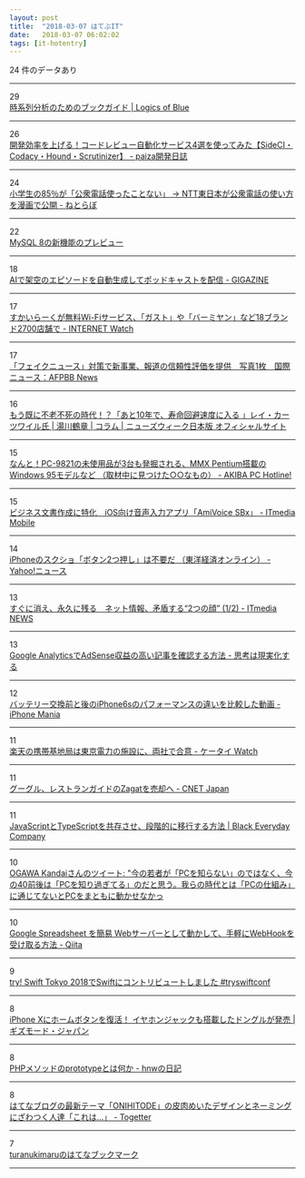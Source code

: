 ```yaml
---
layout: post
title:  "2018-03-07 はてぶIT"
date:   2018-03-07 06:02:02
tags: [it-hotentry]
---
```

24 件のデータあり

<hr><div class="row">
<div class="col-1"><span class="badge badge-pill badge-success h2">29</span></div>
<div class="col-11"><a href='https://logics-of-blue.com/book-guide-time-series-analysis/' target='_blank'>時系列分析のためのブックガイド | Logics of Blue</a></div>
</div>
<hr>
<div class="row">
<div class="col-1"><span class="badge badge-pill badge-success h2">26</span></div>
<div class="col-11"><a href='http://paiza.hatenablog.com/entry/2018/03/05/automated_code_review_services' target='_blank'>開発効率を上げる！コードレビュー自動化サービス4選を使ってみた【SideCI・Codacy・Hound・Scrutinizer】 - paiza開発日誌</a></div>
</div>
<hr>
<div class="row">
<div class="col-1"><span class="badge badge-pill badge-success h2">24</span></div>
<div class="col-11"><a href='http://nlab.itmedia.co.jp/nl/articles/1803/06/news142.html' target='_blank'>小学生の85％が「公衆電話使ったことない」 → NTT東日本が公衆電話の使い方を漫画で公開 - ねとらぼ</a></div>
</div>
<hr>
<div class="row">
<div class="col-1"><span class="badge badge-pill badge-success h2">22</span></div>
<div class="col-11"><a href='https://www.infoq.com/jp/news/2018/03/Best-New-Features-MySQL-8' target='_blank'>MySQL 8の新機能のプレビュー</a></div>
</div>
<hr>
<div class="row">
<div class="col-1"><span class="badge badge-pill badge-success h2">18</span></div>
<div class="col-11"><a href='https://gigazine.net/news/20180306-ai-generating-infinite-podcast/' target='_blank'>AIで架空のエピソードを自動生成してポッドキャストを配信 - GIGAZINE</a></div>
</div>
<hr>
<div class="row">
<div class="col-1"><span class="badge badge-pill badge-success h2">17</span></div>
<div class="col-11"><a href='https://internet.watch.impress.co.jp/docs/news/1110091.html' target='_blank'>すかいらーくが無料Wi-Fiサービス、「ガスト」や「バーミヤン」など18ブランド2700店舗で - INTERNET Watch</a></div>
</div>
<hr>
<div class="row">
<div class="col-1"><span class="badge badge-pill badge-success h2">17</span></div>
<div class="col-11"><a href='http://www.afpbb.com/articles/-/3166292' target='_blank'>「フェイクニュース」対策で新事業、報道の信頼性評価を提供　写真1枚　国際ニュース：AFPBB News</a></div>
</div>
<hr>
<div class="row">
<div class="col-1"><span class="badge badge-pill badge-success h2">16</span></div>
<div class="col-11"><a href='https://www.newsweekjapan.jp/yukawa/2018/03/10.php' target='_blank'>もう既に不老不死の時代！？「あと10年で、寿命回避速度に入る 」レイ・カーツワイル氏 | 湯川鶴章 | コラム | ニューズウィーク日本版 オフィシャルサイト</a></div>
</div>
<hr>
<div class="row">
<div class="col-1"><span class="badge badge-pill badge-success h2">15</span></div>
<div class="col-11"><a href='https://akiba-pc.watch.impress.co.jp/docs/wakiba/find/1110115.html' target='_blank'>なんと！PC-9821の未使用品が3台も発掘される、MMX Pentium搭載のWindows 95モデルなど （取材中に見つけた○○なもの） - AKIBA PC Hotline!</a></div>
</div>
<hr>
<div class="row">
<div class="col-1"><span class="badge badge-pill badge-success h2">15</span></div>
<div class="col-11"><a href='http://www.itmedia.co.jp/mobile/articles/1803/06/news137.html' target='_blank'>ビジネス文書作成に特化　iOS向け音声入力アプリ「AmiVoice SBx」 - ITmedia Mobile</a></div>
</div>
<hr>
<div class="row">
<div class="col-1"><span class="badge badge-pill badge-success h2">14</span></div>
<div class="col-11"><a href='https://headlines.yahoo.co.jp/article?a=20180306-00209884-toyo-soci' target='_blank'>iPhoneのスクショ「ボタン2つ押し」は不要だ （東洋経済オンライン） - Yahoo!ニュース</a></div>
</div>
<hr>
<div class="row">
<div class="col-1"><span class="badge badge-pill badge-success h2">13</span></div>
<div class="col-11"><a href='http://www.itmedia.co.jp/news/articles/1803/06/news017.html' target='_blank'>すぐに消え、永久に残る　ネット情報、矛盾する“2つの顔” (1/2) - ITmedia NEWS</a></div>
</div>
<hr>
<div class="row">
<div class="col-1"><span class="badge badge-pill badge-success h2">13</span></div>
<div class="col-11"><a href='http://www.thoughts-make-things.com/entry/article-revenue' target='_blank'>Google AnalyticsでAdSense収益の高い記事を確認する方法 - 思考は現実化する</a></div>
</div>
<hr>
<div class="row">
<div class="col-1"><span class="badge badge-pill badge-success h2">12</span></div>
<div class="col-11"><a href='https://iphone-mania.jp/news-204953/' target='_blank'>バッテリー交換前と後のiPhone6sのパフォーマンスの違いを比較した動画 - iPhone Mania</a></div>
</div>
<hr>
<div class="row">
<div class="col-1"><span class="badge badge-pill badge-success h2">11</span></div>
<div class="col-11"><a href='https://k-tai.watch.impress.co.jp/docs/news/1110033.html' target='_blank'>楽天の携帯基地局は東京電力の施設に、両社で合意 - ケータイ Watch</a></div>
</div>
<hr>
<div class="row">
<div class="col-1"><span class="badge badge-pill badge-success h2">11</span></div>
<div class="col-11"><a href='https://japan.cnet.com/article/35115650/' target='_blank'>グーグル、レストランガイドのZagatを売却へ - CNET Japan</a></div>
</div>
<hr>
<div class="row">
<div class="col-1"><span class="badge badge-pill badge-success h2">11</span></div>
<div class="col-11"><a href='https://kuroeveryday.blogspot.com/2018/03/migrating-from-javascript-to-typescript.html' target='_blank'>JavaScriptとTypeScriptを共存させ、段階的に移行する方法 | Black Everyday Company</a></div>
</div>
<hr>
<div class="row">
<div class="col-1"><span class="badge badge-pill badge-success h2">10</span></div>
<div class="col-11"><a href='http://twitter.com/grossherzigkeit/status/970585223665602560' target='_blank'>OGAWA Kandaiさんのツイート: "今の若者が「PCを知らない」のではなく、今の40前後は「PCを知り過ぎてる」のだと思う。我らの時代とは「PCの仕組み」に通じてないとPCをまともに動かせなかっ</a></div>
</div>
<hr>
<div class="row">
<div class="col-1"><span class="badge badge-pill badge-success h2">10</span></div>
<div class="col-11"><a href='http://ift.tt/2FcBut7' target='_blank'>Google Spreadsheet を簡易 Webサーバーとして動かして、手軽にWebHookを受け取る方法 - Qiita</a></div>
</div>
<hr>
<div class="row">
<div class="col-1"><span class="badge badge-pill badge-success h2">9</span></div>
<div class="col-11"><a href='https://blog.ookami.me/tech/first-contribution-to-swift-at-try-swift-tokyo-2018' target='_blank'>try! Swift Tokyo 2018でSwiftにコントリビュートしました #tryswiftconf</a></div>
</div>
<hr>
<div class="row">
<div class="col-1"><span class="badge badge-pill badge-success h2">8</span></div>
<div class="col-11"><a href='https://www.gizmodo.jp/2018/03/iphonex-home-button.html' target='_blank'>iPhone Xにホームボタンを復活！ イヤホンジャックも搭載したドングルが発売 | ギズモード・ジャパン</a></div>
</div>
<hr>
<div class="row">
<div class="col-1"><span class="badge badge-pill badge-success h2">8</span></div>
<div class="col-11"><a href='http://d.hatena.ne.jp/hnw/20180306' target='_blank'>PHPメソッドのprototypeとは何か - hnwの日記</a></div>
</div>
<hr>
<div class="row">
<div class="col-1"><span class="badge badge-pill badge-success h2">8</span></div>
<div class="col-11"><a href='https://togetter.com/li/1205898' target='_blank'>はてなブログの最新テーマ「ONIHITODE」の皮肉めいたデザインとネーミングにざわつく人達「これは…」 - Togetter</a></div>
</div>
<hr>
<div class="row">
<div class="col-1"><span class="badge badge-pill badge-success h2">7</span></div>
<div class="col-11"><a href='http://b.hatena.ne.jp/turanukimaru/' target='_blank'>turanukimaruのはてなブックマーク</a></div>
</div>
<hr>
